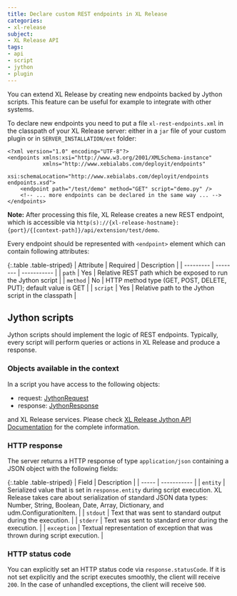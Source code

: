 ```yaml
---
title: Declare custom REST endpoints in XL Release
categories:
- xl-release
subject:
- XL Release API
tags:
- api
- script
- jython
- plugin
---
```


You can extend XL Release by creating new endpoints backed by Jython scripts. This feature can be useful for example to integrate with other systems.

To declare new endpoints you need to put a file `xl-rest-endpoints.xml` in the classpath of your XL Release server: either in a `jar` file of your custom plugin or in `SERVER_INSTALLATION/ext` folder:

    <?xml version="1.0" encoding="UTF-8"?>
    <endpoints xmlns:xsi="http://www.w3.org/2001/XMLSchema-instance"
               xmlns="http://www.xebialabs.com/deployit/endpoints"
               xsi:schemaLocation="http://www.xebialabs.com/deployit/endpoints endpoints.xsd">
        <endpoint path="/test/demo" method="GET" script="demo.py" />
        <!-- ... more endpoints can be declared in the same way ... -->
    </endpoints>


**Note:** After processing this file, XL Release creates a new REST endpoint, which is accessible via `http(s)://{xl-release-hostname}:{port}/{[context-path]}/api/extension/test/demo`.

Every endpoint should be represented with `<endpoint>` element which can contain following attributes:

{:.table .table-striped}
| Attribute | Required | Description |
| --------- | -------- | ----------- |
| `path` | Yes | Relative REST path which be exposed to run the Jython script |
| `method` | No | HTTP method type (GET, POST, DELETE, PUT); default value is GET |
| `script` | Yes | Relative path to the Jython script in the classpath |

## Jython scripts

Jython scripts should implement the logic of REST endpoints. Typically, every script will perform queries or actions in XL Release and produce a response.

### Objects available in the context

In a script you have access to the following objects:

* request: <a href="/jython-docs/#!/xl-deploy/4.5.x/service/com.xebialabs.xlplatform.endpoints.JythonRequest">JythonRequest</a>
* response: <a href="https://docs.xebialabs.com/jython-docs/#!/xl-deploy/4.5.x/service/com.xebialabs.xlplatform.endpoints.JythonResponse">JythonResponse</a>

and XL Release services. Please check <a href="/jython-docs/#!/xl-release/4.6.x/">XL Release Jython API Documentation</a> for the complete information.

### HTTP response

The server returns a HTTP response of type `application/json` containing a JSON object with the following fields:

{:.table .table-striped}
| Field | Description |
| ----- | ----------- |
| `entity` | Serialized value that is set in <code>response.entity</code> during script execution. XL Release takes care about serialization of standard JSON data types: Number, String, Boolean, Date, Array, Dictionary, and udm.ConfigurationItem. |
| `stdout` | Text that was sent to standard output during the execution. |
| `stderr` | Text was sent to standard error during the execution. |
| `exception` | Textual representation of exception that was thrown during script execution. |

### HTTP status code

You can explicitly set an HTTP status code via `response.statusCode`. If it is not set explicitly and the script executes smoothly, the client will receive `200`. In the case of unhandled exceptions, the client will receive `500`.
